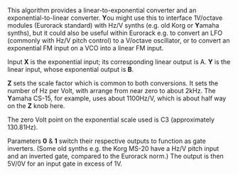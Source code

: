 
This algorithm provides a linear-to-exponential converter and an exponential-to-linear converter. **Y**ou might use this to
interface 1V/octave modules (Eurorack standard) with Hz/V synths (e.g. old Korg or **Y**amaha synths), but it could also be
useful within Eurorack e.g. to convert an LFO (commonly with Hz/V pitch control) to a V/octave oscillator, or to convert
an exponential FM input on a VCO into a linear FM input.

Input **X** is the exponential input; its corresponding linear output is A. **Y** is the linear input, whose exponential output
is **B**.

**Z** sets the scale factor which is common to both conversions. It sets the number of Hz per Volt, with arrange from near
zero to about 2kHz. The **Y**amaha CS-15, for example, uses about 1100Hz/V, which is about half way on the **Z** knob here.

The zero Volt point on the exponential scale used is C3 (approximately 130.81Hz).

Parameters **0** & **1** switch their respective outputs to function as gate inverters. (Some old synths e.g. the Korg MS-20
have a Hz/V pitch input and an inverted gate, compared to the Eurorack norm.) The output is then 5V/0V for an input gate
in excess of 1V.
